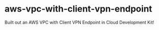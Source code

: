 # aws-vpc-with-client-vpn-endpoint
Built out an AWS VPC with Client VPN Endpoint in Cloud Development Kit!
